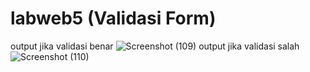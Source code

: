 # labweb5 (Validasi Form)
output jika validasi benar
![Screenshot (109)](https://user-images.githubusercontent.com/98897250/199152785-b4e31ca4-4225-45c9-83ae-4356e1c863d0.png)
output jika validasi salah
![Screenshot (110)](https://user-images.githubusercontent.com/98897250/199152962-54cba4ae-9131-4a00-a433-545ccf89a501.png)
